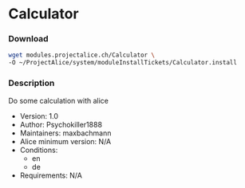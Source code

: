 # Calculator

### Download
```bash
wget modules.projectalice.ch/Calculator \
-O ~/ProjectAlice/system/moduleInstallTickets/Calculator.install
```

### Description
Do some calculation with alice

- Version: 1.0
- Author: Psychokiller1888
- Maintainers: maxbachmann
- Alice minimum version: N/A
- Conditions:
  - en
  - de
- Requirements: N/A
